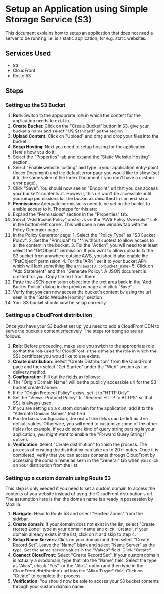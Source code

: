 # Setup an Application using Simple Storage Service (S3)
This document explains how to setup an application that does not need a server to be running i.e. is a static application, for e.g. static websites.

## Services Used
- S3
- CloudFront
- Route 53

## Steps

### Setting up the S3 Bucket
1. __Role__: Switch to the appropriate role in which the content for the application needs to exist in.
2. __Create Bucket__: Click on the "Create Bucket" button in S3, give your bucket a name and select "US Standard" as the region.
3. __Upload Content__: Click on "Upload" and drag and drop your files into the bucket.
4. __Setup Hosting__: Next you need to setup hosting for the application. Here's how you do it:
  1. Select the "Properties" tab and expand the "Static Website Hosting" section.
  2. Select "Enable website hosting" and type in your application entry-point (Index Document) and the default error page you would like to show (set it to the same value of the Index Document if you don't have a custom error page).
  3. Click "Save". You should now see an "Endpoint" url that you can access your bucket's contents at. However, this url won't be accessible until you setup permissions for the bucket as described in the next step.
5. __Permissions__: Adequate permissions need to be set on the bucket to enable access to it. The steps for this are:
  1. Expand the "Permissions" section in the "Properties" tab.
  2. Select "Add Bucket Policy" and click on the "AWS Policy Generator" link in the bottom-left corner. This will open a new window/tab with the Policy Generator page.
  3. In the Policy Generator page:
    1. Select the "Policy Type" as "S3 Bucket Policy". 
    2. Set the "Principal" to "*"(without quotes) to allow access to all the content in the bucket. 
    3. For the "Action", you will need to at least select the "GetObject" permission. If you want to allow uploads to the S3 bucket from anywhere outside AWS, you should also enable the "PutObject" permission.
    4. For the "ARN" set it to your bucket ARN which will look something like `arn:aws:s3:::<bucket_name>`
    5. Click on "Add Statement" and then "Generate Policy". A JSON document is created for you. Copy the text from there.
  4. Paste the JSON permission object into the text area back in the "Add Bucket Policy" dialog in the previous page and click "Save".
  5. Verify that you can now access the bucket's content by using the url seen in the "Static Website Hosting" section.
6. Your S3 bucket should now be setup correctly.

### Setting up a CloudFront distribution
Once you have your S3 bucket set up, you need to add a CloudFront CDN to serve the bucket's content effectively. The steps for doing so are as follows:

1. __Role__: Before proceeding, make sure you switch to the appropriate role so that the role used for CloudFront is the same as the role in which the SSL certificate you would like to use exists.
2. __Create distribution__: Select "Create Distribution" from the CloudFront page and then select "Get Started" under the "Web" section as the delivery method.
3. __Configuration__: Fill out the fields as follows:
  1. The "Origin Domain Name" will be the publicly accessible url for the S3 bucket created above.
  2. If the "Origin Protocol Policy" exists, set it to "HTTP Only".
  3. Set the "Viewer Protocol Policy" to "Redirect HTTP to HTTPS" so that SSL is always used.
  4. If you are setting up a custom domain for the application, add it to the "Alternate Domain Names" text field.
  5. For the basic configuration, the rest of the fields can be left as their default values. Otherwise, you will need to customize some of the other fields (for example, if you do some kind of query string parsing in your application, you might want to enable the "Forward Query Strings" option).
4. __Verification__: Select "Create distribution" to finish the process. The process of creating the distribution can take up to 20 minutes. Once it is completed, verify that you can access contents through CloudFront by accessing the domain name as seen in the "General" tab when you click on your distribution from the list.

### Setting up a custom domain using Route 53
This step is only needed if you need to set a custom domain to access the contents of you website instead of using the CloudFront distribution's url. The assumption here is that the domain name is already in possession by Mozilla.

1. __Navigate__: Head to Route 53 and select "Hosted Zones" from the sidebar.
2. __Create domain__: If your domain does not exist in the list, select "Create Hosted Zone", type in your domain name and click "Create". If your domain already exists in the list, click on it and skip to step 4.
3. __Setup Name Servers__: Click on your domain and then select "Create Record Set". Leave the "Name" blank and select "Name Server" as the type. Set the name server values in the "Values" field. Click "Create".
4. __Connect CloudFront__: Select "Create Record Set". If your custom domain is actually a subdomain, type that into the "Name" field. Select the type as "Alias", check "Yes" for the "Alias" option and then type in the CloudFront distribution's url into the "Alias Target" field. Click on "Create" to complete the process.
5. __Verification__: You should now be able to access your S3 bucket contents through your custom domain name.

